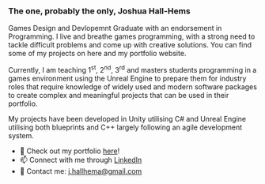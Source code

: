 ### The one, probably the only, Joshua Hall-Hems

Games Design and Devlopemnt Graduate with an endorsement in Programming. I live and breathe games programming, with a strong need to tackle difficult problems and come up with creative solutions. You can find some of my projects on here and my portfolio website.

Currently, I am teaching 1<sup>st</sup>, 2<sup>nd</sup>, 3<sup>rd</sup> and masters students programming in a games environment using the Unreal Engine to prepare them for industry roles that require knowledge of widely used and modern software packages to create complex and meaningful projects that can be used in their portfolio.

My projects have been developed in Unity utilising C# and Unreal Engine utilising both blueprints and C++ largely following an agile development system.

- 🔭 Check out my portfolio [here](https://joshh-h.wixsite.com/portfolio)!
- 📫 Connect with me through [LinkedIn](https://www.linkedin.com/in/josh-hall-hems-637b2a15b/)
- 💬 Contact me: j.hallhema@gmail.com

<!--
**JoshH-H/JoshH-H** is a ✨ _special_ ✨ repository because its `README.md` (this file) appears on your GitHub profile.

Here are some ideas to get you started:

- 🔭 I’m currently working on ...
- 🌱 I’m currently learning ...
- 👯 I’m looking to collaborate on ...
- 🤔 I’m looking for help with ...
- 💬 Ask me about ...
- 📫 How to reach me: ...
- 😄 Pronouns: ...
- ⚡ Fun fact: ...

OLD BIO
I'm a keen game developer with an interest with an interest for challenging problems and devising solutions to them such as game development. I enjoy the puzzle solving that comes with a challenge and trying my best to work throught he problem and get an improved result. Some of my projects can be found here. I am close to graduating Games Design and Development (Programming) with an avid interest in mechanic/gameplay design, game data analyitics and interactvie audio in games.
-->
